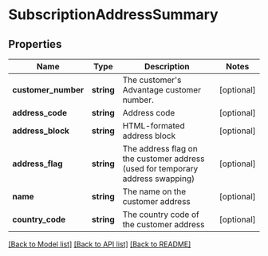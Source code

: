 # SubscriptionAddressSummary

## Properties
Name | Type | Description | Notes
------------ | ------------- | ------------- | -------------
**customer_number** | **string** | The customer&#39;s Advantage customer number. | [optional] 
**address_code** | **string** | Address code | [optional] 
**address_block** | **string** | HTML-formated address block | [optional] 
**address_flag** | **string** | The address flag on the customer address (used for temporary address swapping) | [optional] 
**name** | **string** | The name on the customer address | [optional] 
**country_code** | **string** | The country code of the customer address | [optional] 

[[Back to Model list]](../README.md#documentation-for-models) [[Back to API list]](../README.md#documentation-for-api-endpoints) [[Back to README]](../README.md)


